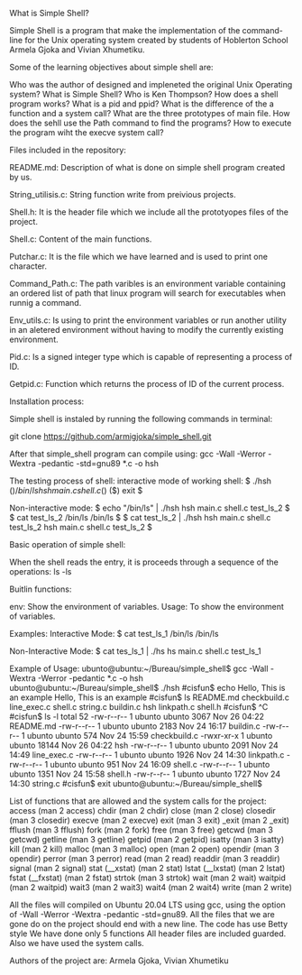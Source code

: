 What is Simple Shell?

Simple Shell is a program that make the implementation of the command-line for the Unix operating system created by students of Hoblerton School Armela Gjoka and Vivian Xhumetiku. 

Some of the learning objectives about simple shell are:

Who was the author of designed and impleneted the original Unix Operating system?
What is Simple Shell?
Who is Ken Thompson?
How does a shell program works?
What is a pid and ppid?
What is the difference of the a function and a system call?
What are the three prototypes of main file.
How does the sehll use the Path command to find the programs?
How to execute the program wiht the execve system call?

Files included in the repository:

README.md:
Description of what is done on simple shell program created by us.

String_utilisis.c:
String function write from preivious projects.

Shell.h:
It is the header file which we include all the prototyopes files of the project.

Shell.c:
Content of the main functions.

Putchar.c:
It is the file which we have learned and is used to print one character.

Command_Path.c:
The path varibles is an environment variable containing an ordered list of path that linux program will search for executables when runnig a command.

Env_utils.c:
Is using to print the environment variables or run another utility in an aletered environment without having to modify the currently existing environment.

Pid.c:
Is a signed integer type which is capable of representing a process of ID. 

Getpid.c:
Function which returns the process of ID of the current process.

Installation process:

Simple shell is instaled by running the following commands in terminal:

git clone https://github.com/armigjoka/simple_shell.git

After that simple_shell program can compile using:
gcc -Wall -Werror -Wextra -pedantic -std=gnu89 *.c -o hsh

The testing process of shell:
interactive mode of working shell:
$ ./hsh
($) /bin/ls
hsh main.c shell.c
($)
($) exit
$

Non-interactive mode:
$ echo "/bin/ls" | ./hsh
hsh main.c shell.c test_ls_2
$
$ cat test_ls_2
/bin/ls
/bin/ls
$
$ cat test_ls_2 | ./hsh
hsh main.c shell.c test_ls_2
hsh main.c shell.c test_ls_2
$

Basic operation of simple shell:

When the shell reads the  entry, it is proceeds through a sequence of the operations:
ls -ls

Buitlin functions:

env:
Show the environment of variables.
Usage: To show the environment of variables.

Examples:
Interactive Mode:
$ cat test_ls_1
/bin/ls
/bin/ls

Non-Interactive Mode:
$ cat tes_ls_1 | ./hs
hs main.c shell.c test_ls_1

Example of Usage:
ubunto@ubuntu:~/Bureau/simple_shell$ gcc -Wall -Wextra -Werror -pedantic *.c -o hsh
ubunto@ubuntu:~/Bureau/simple_shell$ ./hsh
#cisfun$ echo Hello, This is an example
Hello, This is an example
#cisfun$ ls
README.md  checkbuild.c  line_exec.c  shell.c  string.c
buildin.c  hsh		 linkpath.c   shell.h
#cisfun$ ^C
#cisfun$ ls -l
total 52
-rw-r--r-- 1 ubunto ubunto  3067 Nov 26 04:22 README.md
-rw-r--r-- 1 ubunto ubunto  2183 Nov 24 16:17 buildin.c
-rw-r--r-- 1 ubunto ubunto   574 Nov 24 15:59 checkbuild.c
-rwxr-xr-x 1 ubunto ubunto 18144 Nov 26 04:22 hsh
-rw-r--r-- 1 ubunto ubunto  2091 Nov 24 14:49 line_exec.c
-rw-r--r-- 1 ubunto ubunto  1926 Nov 24 14:30 linkpath.c
-rw-r--r-- 1 ubunto ubunto   951 Nov 24 16:09 shell.c
-rw-r--r-- 1 ubunto ubunto  1351 Nov 24 15:58 shell.h
-rw-r--r-- 1 ubunto ubunto  1727 Nov 24 14:30 string.c
#cisfun$ exit
ubunto@ubuntu:~/Bureau/simple_shell$


List of functions that are allowed and the system calls for the project:
access (man 2 access)
chdir (man 2 chdir)
close (man 2 close)
closedir (man 3 closedir)
execve (man 2 execve)
exit (man 3 exit)
_exit (man 2 _exit)
fflush (man 3 fflush)
fork (man 2 fork)
free (man 3 free)
getcwd (man 3 getcwd)
getline (man 3 getline)
getpid (man 2 getpid)
isatty (man 3 isatty)
kill (man 2 kill)
malloc (man 3 malloc)
open (man 2 open)
opendir (man 3 opendir)
perror (man 3 perror)
read (man 2 read)
readdir (man 3 readdir)
signal (man 2 signal)
stat (__xstat) (man 2 stat)
lstat (__lxstat) (man 2 lstat)
fstat (__fxstat) (man 2 fstat)
strtok (man 3 strtok)
wait (man 2 wait)
waitpid (man 2 waitpid)
wait3 (man 2 wait3)
wait4 (man 2 wait4)
write (man 2 write)

All the files will compiled on Ubuntu 20.04 LTS using gcc, using the option of -Wall -Werror -Wextra -pedantic -std=gnu89.
All the files that we are gone do on the project should end with a new line.
The code has use Betty style
We have done only 5 functions
All header files are included guarded.
Also we have used the system calls.

Authors of the project are: Armela Gjoka, Vivian Xhumetiku
